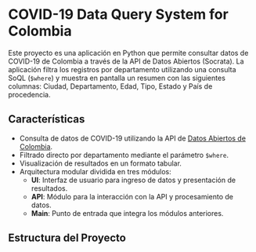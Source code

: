 # COVID-19 Data Query System for Colombia

Este proyecto es una aplicación en Python que permite consultar datos de COVID-19 de Colombia a través de la API de Datos Abiertos (Socrata). La aplicación filtra los registros por departamento utilizando una consulta SoQL (`$where`) y muestra en pantalla un resumen con las siguientes columnas: Ciudad, Departamento, Edad, Tipo, Estado y País de procedencia.

## Características

- Consulta de datos de COVID-19 utilizando la API de [Datos Abiertos de Colombia](https://dev.socrata.com/foundry/www.datos.gov.co/gt2j-8ykr).
- Filtrado directo por departamento mediante el parámetro `$where`.
- Visualización de resultados en un formato tabular.
- Arquitectura modular dividida en tres módulos:
  - **UI**: Interfaz de usuario para ingreso de datos y presentación de resultados.
  - **API**: Módulo para la interacción con la API y procesamiento de datos.
  - **Main**: Punto de entrada que integra los módulos anteriores.

## Estructura del Proyecto

